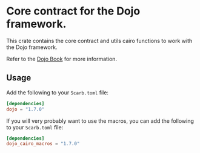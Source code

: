 # Core contract for the Dojo framework.

This crate contains the core contract and utils cairo functions to work with the Dojo framework.

Refer to the [Dojo Book](https://book.dojoengine.org/framework) for more information.

## Usage

Add the following to your `Scarb.toml` file:

```toml
[dependencies]
dojo = "1.7.0"
```

If you will very probably want to use the macros, you can add the following to your `Scarb.toml` file:

```toml
[dependencies]
dojo_cairo_macros = "1.7.0"
```
